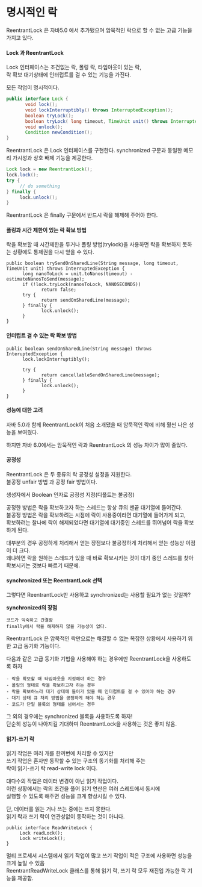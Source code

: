 # 명시적인 락

ReentrantLock 은 자바5.0 에서 추가됐으며 암묵적인 락으로 할 수 없는 고급 기능을 가지고 있다.

#### &#x20;Lock 과 ReentrantLock

Lock 인터페이스는 조건없는 락, 폴링 락, 타임아웃이 있는 락, \
&#x20;락 확보 대기상태에 인터럽트를 걸 수 있는 기능을 가진다.

모든 작업이 명시적이다.

```java
public interface Lock {
       void lock();
       void lockInterruptibly() throws InterruptedException();
       boolean tryLock();
       boolean tryLock( long timeout, TimeUnit unit() throws InterruptedException();
       void unlock();
       Condition newCondition();
}
```

ReentrantLock 은 Lock 인터페이스를 구현한다. synchronized 구문과 동일한 메모리 가시성과 상호 배제 기능을 제공한다.

```java
Lock lock = new ReentrantLock();
lock.lock();
try {
     // do something           
} finally {
     lock.unlock();
}
```

ReentrantLock 은 finally 구문에서 반드시 락을 해제해 주어야 한다.

#### 폴링과 시간 제한이 있는 락 확보 방법

락을 확보할 때 시간제한을 두거나 폴링 방법(trylock)을 사용하면 락을 확보하지 못하는 상황에도 통제권을 다시 얻을 수 있다.

```
public boolean trySendOnSharedLine(String message, long timeout, TimeUnit unit) throws InterruptedException {
      long nanoToLock = unit.toNanos(timeout) - estimateNanosToSend(message);
      if (!lock.tryLock(nanosToLock, NANOSECONDS))
             return false;
      try {
             return sendOnSharedLine(message);
      } finally {
             lock.unlock();
      }
}
```

#### 인터럽트 걸 수 있는 락 확보 방법        &#x20;

```
public boolean sendOnSharedLine(String message) throws InteruptedException {
      lock.lockInterruptibly();
 
      try {
             return cancellableSendOnSharedLine(message);
      } finally {
             lock.unlock();
      }
}
```

#### 성능에 대한 고려

자바 5.0과 함께 ReentrantLock이 처음 소개됐을 때 암묵적인 락에 비해 훨씬 나은 성능을 보여줬다.

하지만 자바 6.0에서는 암묵적인 락과 ReentrantLock 의 성능 차이가 많이 줄었다.

#### 공정성

ReentrantLock 은 두 종류의 락 공정성 설정을 지원한다. \
&#x20; 불공정 unfair 방법 과 공정 fair 방법이다.

&#x20;생성자에서 Boolean 인자로 공정성 지정(디폴트는 불공정)

공정한 방법은 락을 확보하고자 하는 스레드는 항상 큐의 맨끝 대기열에 들어간다.\
&#x20; 불공정 방법은 락을 확보하려는 시점에 락이 사용중이라면 대기열에 들어가게 되고,\
&#x20; 확보하려는 찰나에 락이 해제되었다면 대기열에 대기중인 스레드를 뛰어넘어 락을 확보하게 된다.

대부분의 경우 공정하게 처리해서 얻는 장점보다 불공정하게 처리해서 얻는 성능상 이점이 더 크다. \
&#x20; 왜냐하면 락을 원하는 스레드가 있을 때 바로 확보시키는 것이 대기 중인 스레드를 찾아\
&#x20; 확보시키는 것보다 빠르기 때문에.

#### synchronized 또는 ReentrantLock 선택&#x20;

그렇다면 ReentrantLock만 사용하고 synchronized는 사용할 필요가 없는 것일까?



**synchronized의 장점**

```
코드가 익숙하고 간결함
finally에서 락을 해제하지 않을 가능성이 없다.
```

ReentrantLock 은 암묵적인 락만으로는 해결할 수 없는 복잡한 상황에서 사용하기 위한 고급 동기화 기능이다.

&#x20;

다음과 같은 고급 동기화 기법을 사용해야 하는 경우에만 ReentrantLock을 사용하도록 하자

```
- 락을 확보할 때 타임아웃을 지정해야 하는 경우
- 폴링의 형태로 락을 확보하고자 하는 경우
- 락을 확보하느라 대기 상태에 들어가 있을 때 인터럽트를 걸 수 있어야 하는 경우
- 대기 상태 큐 처리 방법을 공정하게 해야 하는 경우
- 코드가 단일 블록의 형태를 넘어서는 경우
```

그 외의 경우에는 synchronized 블록을 사용하도록 하자!\
단순히 성능이 나아지길 기대하며 ReentrantLock을 사용하는 것은 좋지 않음.

#### &#x20;읽기-쓰기 락

읽기 작업은 여러 개를 한꺼번에 처리할 수 있지만 \
&#x20; 쓰기 작업은 혼자만 동작할 수 있는 구조의 동기화를 처리해 주는 \
&#x20; 락이 읽기-쓰기 락 read-write lock 이다.

대다수의 작업은 데이터 변경이 아닌 읽기 작업이다. \
&#x20; 이런 상황에서는 락의 조건을 풀어 읽기 연산은 여러 스레드에서 동시에\
&#x20; 실행할 수 있도록 해주면 성능을 크게 향상시킬 수 있다.

단, 데이터를 읽는 거나 쓰는 중에는 쓰지 못한다.\
읽기 락과 쓰기 락이 연관성없이 동작하는 것이 아니다.

```
public interface ReadWriteLock {
     Lock readLock();
     Lock writeLock();
}
```

멀티 프로세서 시스템에서 읽기 작업이 많고 쓰기 작업이 적은 구조에 사용하면 성능을 크게 높일 수 있음\
ReentrantReadWriteLock 클래스를 통해 읽기 락, 쓰기 락 모두 재진입 가능한 락 기능을 제공함.
